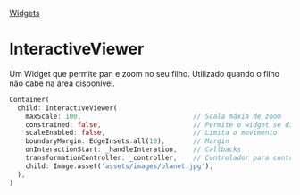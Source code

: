 [Widgets](https://github.com/leofds/flutter-class/blob/master/flutter/widgets/README.md)

# InteractiveViewer

Um Widget que permite pan e zoom no seu filho. Utilizado quando o filho não cabe na área disponível.

```dart
Container(
  child: InteractiveViewer(
    maxScale: 100,                            // Scala máxia de zoom
    constrained: false,                       // Permite o widget se dimensionar por si mesmo
    scaleEnabled: false,                      // Limita o movimento
    boundaryMargin: EdgeInsets.all(10),       // Margin
    onInteractionStart: _handleInteration,    // Callbacks
    transformationController: _controller,    // Controlador para controlar automático pan em zoom programaticamente
    child: Image.asset('assets/images/planet.jpg'),
  ),
)
```
